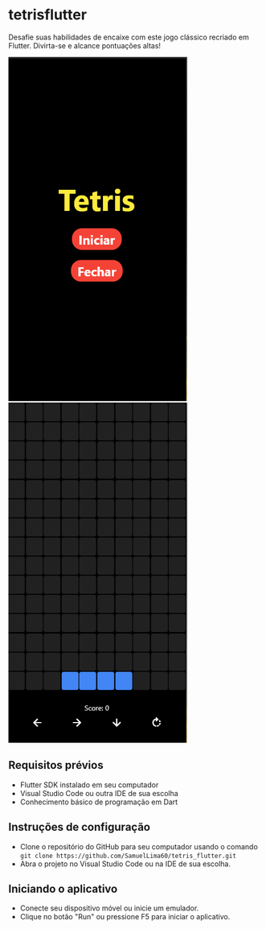 # tetrisflutter

Desafie suas habilidades de encaixe com este jogo clássico recriado em Flutter. Divirta-se e alcance pontuações altas!

![Pagina Home](https://raw.githubusercontent.com/SamuelLima60/tetris_flutter/main/screenshot/home.png)
![Pagina Game](https://raw.githubusercontent.com/SamuelLima60/tetris_flutter/main/screenshot/game.png)

## Requisitos prévios
 - Flutter SDK instalado em seu computador
 - Visual Studio Code ou outra IDE de sua escolha
 - Conhecimento básico de programação em Dart
 
## Instruções de configuração
 - Clone o repositório do GitHub para seu computador usando o comando ```git clone https://github.com/SamuelLima60/tetris_flutter.git```
 - Abra o projeto no Visual Studio Code ou na IDE de sua escolha.
 
## Iniciando o aplicativo
 - Conecte seu dispositivo móvel ou inicie um emulador.
 - Clique no botão "Run" ou pressione F5 para iniciar o aplicativo.
